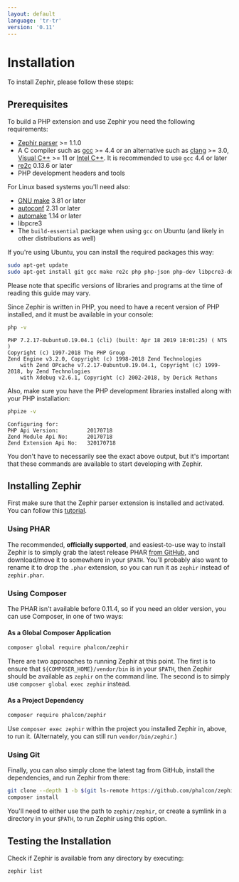 ```yaml
---
layout: default
language: 'tr-tr'
version: '0.11'
---
```


# Installation

To install Zephir, please follow these steps:

<a id='prerequisites'></a>

## Prerequisites

To build a PHP extension and use Zephir you need the following requirements:

* [Zephir parser](https://github.com/phalcon/php-zephir-parser) >= 1.1.0
* A C compiler such as [gcc](https://gcc.gnu.org/) >= 4.4 or an alternative such as [clang](https://clang.llvm.org/) >= 3.0, [Visual C++](https://support.microsoft.com/en-us/help/2977003/the-latest-supported-visual-c-downloads) >= 11 or [Intel C++](https://software.intel.com/en-us/c-compilers). It is recommended to use `gcc` 4.4 or later
* [re2c](https://re2c.org/) 0.13.6 or later
* PHP development headers and tools

For Linux based systems you'll need also:

* [GNU make](https://www.gnu.org/software/make/) 3.81 or later
* [autoconf](https://www.gnu.org/software/autoconf/autoconf.html) 2.31 or later
* [automake](https://www.gnu.org/software/automake/) 1.14 or later
* libpcre3
* The `build-essential` package when using `gcc` on Ubuntu (and likely in other distributions as well)

If you're using Ubuntu, you can install the required packages this way:

```bash
sudo apt-get update
sudo apt-get install git gcc make re2c php php-json php-dev libpcre3-dev build-essential
```

Please note that specific versions of libraries and programs at the time of reading this guide may vary.

Since Zephir is written in PHP, you need to have a recent version of PHP installed, and it must be available in your console:

```bash
php -v
```
```
PHP 7.2.17-0ubuntu0.19.04.1 (cli) (built: Apr 18 2019 18:01:25) ( NTS )
Copyright (c) 1997-2018 The PHP Group
Zend Engine v3.2.0, Copyright (c) 1998-2018 Zend Technologies
    with Zend OPcache v7.2.17-0ubuntu0.19.04.1, Copyright (c) 1999-2018, by Zend Technologies
    with Xdebug v2.6.1, Copyright (c) 2002-2018, by Derick Rethans
```

Also, make sure you have the PHP development libraries installed along with your PHP installation:

```bash
phpize -v
```
```
Configuring for:
PHP Api Version:         20170718
Zend Module Api No:      20170718
Zend Extension Api No:   320170718
```

You don't have to necessarily see the exact above output, but it's important that these commands are available to start developing with Zephir.

<a id='installing-zephir'></a>

## Installing Zephir

First make sure that the Zephir parser extension is installed and activated. You can follow this [tutorial](https://github.com/phalcon/php-zephir-parser).

### Using PHAR

The recommended, **officially supported**, and easiest-to-use way to install Zephir is to simply grab the latest release PHAR [from GitHub](https://github.com/phalcon/zephir/releases/latest), and download/move it to somewhere in your `$PATH`. You'll probably also want to rename it to drop the `.phar` extension, so you can run it as `zephir` instead of `zephir.phar`.

### Using Composer

The PHAR isn't available before 0.11.4, so if you need an older version, you can use Composer, in one of two ways:

#### As a Global Composer Application

```bash
composer global require phalcon/zephir
```

There are two approaches to running Zephir at this point. The first is to ensure that `${COMPOSER_HOME}/vendor/bin` is in your `$PATH`, then Zephir should be available as `zephir` on the command line. The second is to simply use `composer global exec zephir` instead.

#### As a Project Dependency

```bash
composer require phalcon/zephir
```

Use `composer exec zephir` within the project you installed Zephir in, above, to run it. (Alternately, you can still run `vendor/bin/zephir`.)

### Using Git

Finally, you can also simply clone the latest tag from GitHub, install the dependencies, and run Zephir from there:

```bash
git clone --depth 1 -b $(git ls-remote https://github.com/phalcon/zephir 0.11.* | sort -t/ -k3 -Vr | head -n1 | awk -F/ '{ print $NF }') https://github.com/phalcon/zephir
composer install
```

You'll need to either use the path to `zephir/zephir`, or create a symlink in a directory in your `$PATH`, to run Zephir using this option.

<a id='testing-the-installation'></a>

## Testing the Installation

Check if Zephir is available from any directory by executing:

```bash
zephir list
```
